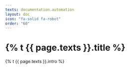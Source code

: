 ```yaml
---
texts: documentation.automation
layout: doc
icon: "fa-solid fa-robot"
order: "60"
---
```


# {% t {{ page.texts }}.title %}

{% t {{ page.texts }}.intro %}

